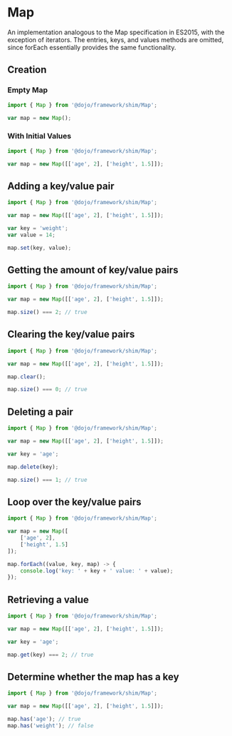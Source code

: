 # Map

An implementation analogous to the Map specification in ES2015, with the exception of iterators. The entries, keys, and values methods are omitted, since forEach essentially provides the same functionality.

## Creation

### Empty Map

```ts
import { Map } from '@dojo/framework/shim/Map';

var map = new Map();
```

### With Initial Values

```ts
import { Map } from '@dojo/framework/shim/Map';

var map = new Map([['age', 2], ['height', 1.5]]);
```

## Adding a key/value pair

```ts
import { Map } from '@dojo/framework/shim/Map';

var map = new Map([['age', 2], ['height', 1.5]]);

var key = 'weight';
var value = 14;

map.set(key, value);
```

## Getting the amount of key/value pairs

```ts
import { Map } from '@dojo/framework/shim/Map';

var map = new Map([['age', 2], ['height', 1.5]]);

map.size() === 2; // true
```

## Clearing the key/value pairs

```ts
import { Map } from '@dojo/framework/shim/Map';

var map = new Map([['age', 2], ['height', 1.5]]);

map.clear();

map.size() === 0; // true
```

## Deleting a pair

```ts
import { Map } from '@dojo/framework/shim/Map';

var map = new Map([['age', 2], ['height', 1.5]]);

var key = 'age';

map.delete(key);

map.size() === 1; // true
```

## Loop over the key/value pairs

```ts
import { Map } from '@dojo/framework/shim/Map';

var map = new Map([
	['age', 2],
	['height', 1.5]
]);

map.forEach((value, key, map) -> {
	console.log('key: ' + key + ' value: ' + value);
});
```

## Retrieving a value

```ts
import { Map } from '@dojo/framework/shim/Map';

var map = new Map([['age', 2], ['height', 1.5]]);

var key = 'age';

map.get(key) === 2; // true
```

## Determine whether the map has a key

```ts
import { Map } from '@dojo/framework/shim/Map';

var map = new Map([['age', 2], ['height', 1.5]]);

map.has('age'); // true
map.has('weight'); // false
```
